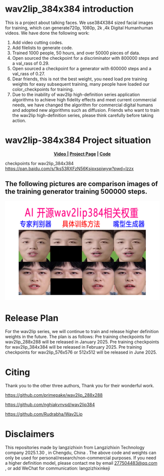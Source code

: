 # wav2lip_384x384 introduction
This is a project about talking faces. We use384X384 sized facial images for training, which can generate720p, 1080p, 2k ,4k Digital Humanhuman videos.
We have done the following work:
1. Add video cutting codes.
2. Add filelists to generate code.
3. Trained 1000 people, 50 hours, and over 50000 pieces of data.
4. Open sourced the checkpoint for a discriminator with 800000 steps and a val_rass of 0.29.
5. Open sourced a checkpoint for a generator with 600000 steps and a val_rass of 0.27.
6. Dear friends, this is not the best weight, you need load pre training weights for easy subsequent training, many people have loaded our color_checkpoints for training.
7. Due to the inability of wav2lip high-definition series application algorithms to achieve high fidelity effects and meet current commercial needs, we have changed the algorithm for commercial digital humans and adopted new algorithms such as diffusion. Friends who want to train the wav2lip high-definition series, please think carefully before taking action.

# wav2lip-384x384 Project situation
<p align='center'>
  <b>
    <a href="https://www.bilibili.com/video/BV1zK421v7wh/?vd_source=7720ff9e037156b51374d14ee8f76b51">Video </a>
    | 
    <a href="https://github.com/langzizhixin">Project Page</a>
    |
    <a href="https://github.com/langzizhixin/wav2lip-576x576">Code</a> 
  </b>
</p> 

checkpoints for wav2lip_384x384   https://pan.baidu.com/s/1ks53RXFzN56Ksjpxspiwyw?pwd=lzzx 

## The following pictures are comparison images of the training generator training 500000 steps.
<p align='center'>  
    <img src='picture/11.jpg' width='1400'/>
</p>


# Release Plan
For the wav2lip series, we will continue to train and release higher definition weights in the future.
The plan is as follows:
Pre training checkpoints for wav2lip_288x288 will be released in January 2025.
Pre training checkpoints for wav2lip_384x384 will be released in February 2025.
Pre training checkpoints for wav2lip_576x576 or 512x512 will be released in June 2025.

# Citing
Thank you to the other three authors, Thank you for their wonderful work.

https://github.com/primepake/wav2lip_288x288

https://github.com/nghiakvnvsd/wav2lip384

https://github.com/Rudrabha/Wav2Lip

# Disclaimers
This repositories made by langzizhixin from Langzizhixin Technology company 2025.1.30 , in Chengdu, China .
The above code and weights can only be used for personal/research/non-commercial purposes.
If you need a higher definition model, please contact me by email 277504483@qq.com , or add WeChat for communication: langzizhixinkeji
